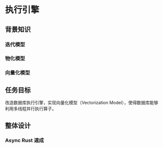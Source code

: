 # 执行引擎

## 背景知识

### 迭代模型

### 物化模型

### 向量化模型

## 任务目标

改造数据库执行引擎，实现向量化模型（Vectorization Model），使得数据库能够利用多线程并行执行算子。

## 整体设计

### Async Rust 速成

